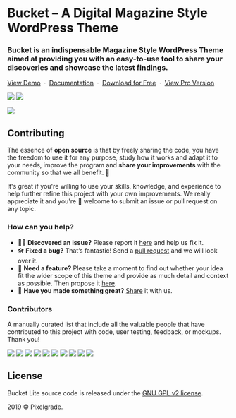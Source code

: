 # Bucket – A Digital Magazine Style WordPress Theme
### Bucket is an indispensable Magazine Style WordPress Theme aimed at providing you with an easy-to-use tool to share your discoveries and showcase the latest findings.

[View Demo](https://demos.pixelgrade.com/bucket-lite/) &nbsp;·&nbsp; [Documentation](https://pixelgrade.com/bucket-lite-documentation/) &nbsp;·&nbsp; [Download for Free](https://downloads.wordpress.org/theme/bucket-lite.latest-stable.zip) &nbsp;·&nbsp; [ View Pro Version](https://pixelgrade.com/themes/bucket-pro/)

[![](https://img.shields.io/github/issues-closed/pixelgrade/bucket-lite.svg?color=6cc644&label=Issues)](https://github.com/pixelgrade/bucket-lite/issues?utf8=%E2%9C%93&q=is%3Aissue+is%3Aclosed+) [![](https://img.shields.io/github/issues/pixelgrade/bucket-lite.svg?color=4078c0&label=%20)](https://github.com/pixelgrade/bucket-lite/issues?utf8=%E2%9C%93&q=is%3Aissue+is%3Aopen)


[![](https://user-images.githubusercontent.com/1632775/61714481-9da95a80-ad63-11e9-905a-d4b52aa280f1.jpg)](https://demos.pixelgrade.com/bucket-lite/)

## Contributing
The essence of **open source** is that by freely sharing the code, you have the freedom to use it for any purpose, study how it works and adapt it to your needs, improve the program and **share your improvements** with the community so that we all benefit. 🙏

It's great if you're willing to use your skills, knowledge, and experience to help further refine this project with your own improvements. We really appreciate it and you're 💯 welcome to submit an issue or pull request on any topic.

### How can you help?
-  🕵️‍♀️ **Discovered an issue?** Please report it [here](https://github.com/pixelgrade/bucket-lite/issues/new "here") and help us fix it.
- 🛠 **Fixed a bug?** That’s fantastic! Send a [pull request](https://github.com/pixelgrade/bucket-lite/pulls "pull request") and we will look over it.
- 🔮 **Need a feature?** Please take a moment to find out whether your idea fit the wider scope of this theme and provide as much detail and context as possible. Then propose it [here](https://github.com/pixelgrade/bucket-lite/issues/new).
- 💎 **Have you made something great?** [Share](https://github.com/pixelgrade/bucket-lite/issues/new "Share") it with us.

### Contributors
A manually curated list that include all the valuable people that have contributed to this project with code, user testing, feedback, or mockups. Thank you!

[![](https://github.com/georgeolaru.png?size=64)](https://github.com/georgeolaru) [![](https://github.com/vladolaru.png?size=64)](https://github.com/vladolaru) [![](https://github.com/razwan.png?size=64)](https://github.com/razwan)  [![](https://github.com/alinclamba.png?size=64)](https://github.com/alinclamba) [![](https://github.com/oanafilip.png?size=64)](https://github.com/oanafilip)  [![](https://github.com/cristian-frumusanu.png?size=64)](https://github.com/cristian-frumusanu) [![](https://github.com/madalingorbanescu.png?size=64)](https://github.com/madalingorbanescu) [![](https://github.com/BurloiuCosmin.png?size=64)](https://github.com/BurloiuCosmin) [![](https://github.com/ilincaroman.png?size=64)](https://github.com/ilincaroman) [![](https://github.com/raduconst.png?size=64)](https://github.com/raduconst)

## License
Bucket Lite source code is released under the [GNU GPL v2 license](https://www.gnu.org/licenses/gpl-2.0.html).

2019 © Pixelgrade.
